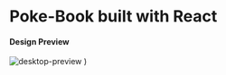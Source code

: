 # Poke-Book built with React
#### Design Preview
![desktop-preview](https://github.com/eaglementality/pokeBook/src/assets/svgviewer-png-output.png)
)
